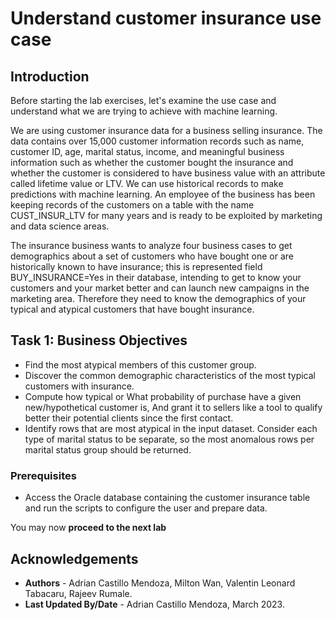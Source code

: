 # Understand customer insurance use case

## Introduction

Before starting the lab exercises, let's examine the use case and understand what we are trying to achieve with machine learning.

We are using customer insurance data for a business selling insurance.  The data contains over 15,000 customer information records such as name, customer ID, age, marital status, income, and meaningful business information such as whether the customer bought the insurance and whether the customer is considered to have business value with an attribute called lifetime value or LTV. We can use historical records to make predictions with machine learning.  An employee of the business has been keeping records of the customers on a table with the name CUST\_INSUR\_LTV for many years and is ready to be exploited by marketing and data science areas.

The insurance business wants to analyze four business cases to get demographics about a set of customers who have bought one or are historically known to have insurance; this is represented field  BUY_INSURANCE=Yes in their database, intending to get to know your customers and your market better and can launch new campaigns in the marketing area. Therefore they need to know the demographics of your typical and atypical customers that have bought insurance.

## Task 1: Business Objectives

* Find the most atypical members of this customer group.
* Discover the common demographic characteristics of the most typical customers with insurance.
* Compute how typical or What probability of purchase have a given new/hypothetical customer is, And grant it to sellers like a tool to qualify better their potential clients since the first contact.
* Identify rows that are most atypical in the input dataset. Consider each type of marital status to be separate, so the most anomalous rows per marital status group should be returned.

### Prerequisites

* Access the Oracle database containing the customer insurance table and run the scripts to configure the user and prepare data.


You may now **proceed to the next lab**


## Acknowledgements
* **Authors** - Adrian Castillo Mendoza, Milton Wan, Valentin Leonard Tabacaru, Rajeev Rumale.
* **Last Updated By/Date** -  Adrian Castillo Mendoza, March 2023.
